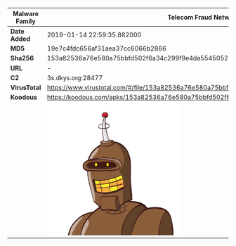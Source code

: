 | Malware Family | Telecom Fraud Network for South Koreans                      |
| -------------- | ------------------------------------------------------------ |
| **Date Added** | 2019-01-14 22:59:35.882000                                                   |
| **MD5**        | 19e7c4fdc656af31aea37cc6066b2866                             |
| **Sha256**     | 153a82536a76e580a75bbfd502f6a34c299f9e4da55450520f9bb1830a136d7b |
| **URL**        | -                                                            |
| **C2**         | 3s.dkys.org:28477 |
| **VirusTotal** | https://www.virustotal.com/#/file/153a82536a76e580a75bbfd502f6a34c299f9e4da55450520f9bb1830a136d7b/detection |
| **Koodous**    | https://koodous.com/apks/153a82536a76e580a75bbfd502f6a34c299f9e4da55450520f9bb1830a136d7b |
|                | ![](../assets/153a82536a76e580a75bbfd502f6a34c299f9e4da55450520f9bb1830a136d7b.png) |